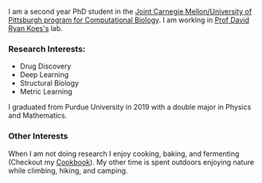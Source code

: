 I am a second year PhD student in the <a href="http://www.compbio.cmu.edu/">Joint Carnegie Mellon/University of Pittsburgh program for Computational Biology</a>. I am working in <a href="https://bits.csb.pitt.edu/">Prof David Ryan Koes's</a> lab.

### Research Interests:
* Drug Discovery
* Deep Learning
* Structural Biology
* Metric Learning

I graduated from Purdue University in 2019 with a double major in Physics and Mathematics.

### Other Interests
When I am not doing research I enjoy cooking, baking, and fermenting (Checkout my <a href="https://github.com/drewnutt/CookBook">Cookbook</a>). My other time is spent outdoors enjoying nature while climbing, hiking, and camping.
